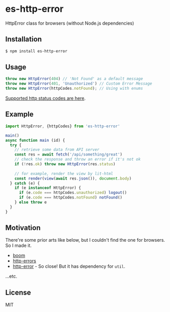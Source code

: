 # es-http-error

HttpError class for browsers (without Node.js dependencies)

## Installation

```bash
$ npm install es-http-error
```

## Usage

```javascript
throw new HttpError(404) // 'Not Found' as a default message
throw new HttpError(401, 'Unauthorized') // Custom Error Message
throw new HttpError(httpCodes.notFound); // Using with enums
```

[Supported http status codes are here](index.js).


## Example

```javascript
import HttpError, {httpCodes} from 'es-http-error'

main()
async function main (id) {
  try {
    // retrieve some data from API server
    const res = await fetch('/api/something/great')
    // check the response and throw an error if it's not ok
    if (!res.ok) throw new HttpError(res.status)
    
    // for example, render the view by lit-html
    const render(view(await res.json()), document.body)
  } catch (e) {
    if (e instanceof HttpError) {
      if (e.code === httpCodes.unauthorized) logout()
      if (e.code === httpCodes.notFound) notFound()
    } else throw e
  }
}
```

## Motivation

There're some prior arts like below, but I couldn't find the one for browsers. So I made it.

- [boom](https://github.com/hapijs/boom)
- [http-errors](https://github.com/jshttp/http-errors)
- [http-error](https://github.com/c9/node-http-error) - So close! But it has dependency for `util`.

...etc.

## License

MIT
